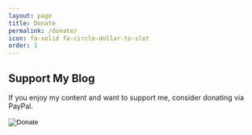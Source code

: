 ```yaml
---
layout: page
title: Donate
permalink: /donate/
icon: fa-solid fa-circle-dollar-to-slot
order: 1
---
```


## Support My Blog

If you enjoy my content and want to support me, consider donating via PayPal.

<form action="https://www.paypal.com/donate" method="post" target="_top">
 <!-- Identify your business so that you can collect the payments. -->
 <input type="hidden" name="business" value="reed.zack@gmail.com">
 <!-- Specify details about the contribution -->
 <input type="hidden" name="no_recurring" value="0">
 <input type="hidden" name="item_name" value="Zack's Website">
 <input type="hidden" name="currency_code" value="USD">
 <!-- Display the payment button. -->
 <input type="image" name="submit" src="https://www.paypalobjects.com/en_US/i/btn/btn_donate_LG.gif" alt="Donate">
 <img alt="" width="1" height="1" src="https://www.paypalobjects.com/en_US/i/scr/pixel.gif" >
</form>